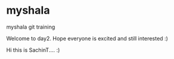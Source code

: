 myshala
=======

myshala git training 

Welcome to day2. Hope everyone is excited and still interested :)


Hi this is SachinT.... :)
